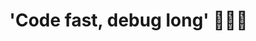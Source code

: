 # 'Code fast, debug long' 🤣🤣🤣

<!---
- 👋 Hi, I’m @ErnestMisha
- 👀 I’m interested in ...
- 🌱 I’m currently learning ...
- 💞️ I’m looking to collaborate on ...
- 📫 How to reach me ...
--->

<!---
ErnestMisha/ErnestMisha is a ✨ special ✨ repository because its `README.md` (this file) appears on your GitHub profile.
You can click the Preview link to take a look at your changes.
--->
